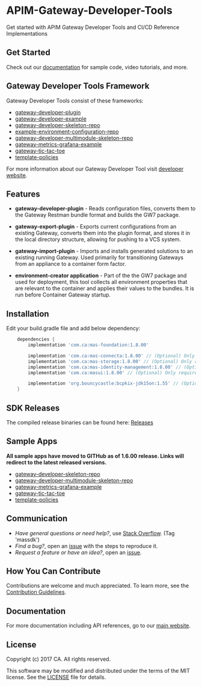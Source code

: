 # APIM-Gateway-Developer-Tools
Get started with APIM Gateway Developer Tools and CI/CD Reference Implementations

## Get Started
Check out our [documentation](https://docops.ca.com/ca-api-gateway/9-4/en/apis-and-toolkits/gateway-developer-plugin?src=contextnavpagetreemode) for sample code, video tutorials, and more.  

## Gateway Developer Tools Framework
Gateway Developer Tools consist of these frameworks:

- [gateway-developer-plugin](https://github.com/CAAPIM/gateway-developer-plugin)
- [gateway-developer-example](https://github.com/CAAPIM/gateway-developer-example)
- [gateway-developer-skeleton-repo](https://github.com/CAAPIM/gateway-developer-skeleton-repo)
- [example-environment-configuration-repo](https://github.com/CAAPIM/example-environment-configuration-repo)
- [gateway-developer-multimodule-skeleton-repo](https://github.com/CAAPIM/gateway-developer-multimodule-skeleton-repo)
- [gateway-metrics-grafana-example](https://github.com/CAAPIM/gateway-metrics-grafana-example)
- [gateway-tic-tac-toe](https://github.com/CAAPIM/gateway-tic-tac-toe)
- [template-policies](https://github.com/CAAPIM/template-policies)

For more information about our Gateway Developer Tool visit [developer website](https://docops.ca.com/ca-api-gateway/9-4/en/apis-and-toolkits/gateway-developer-plugin?src=contextnavpagetreemode).

## Features

* **gateway-developer-plugin** - Reads configuration files, converts them to the Gateway Restman bundle format and builds the GW7 package.	

* **gateway-export-plugin** - Exports current configurations from an existing Gateway, converts them into the plugin format, and stores it in the local directory structure, allowing for pushing to a VCS system.	

* **gateway-import-plugin** - Imports and installs generated solutions to an existing running Gateway. Used primarily for transitioning Gateways from an appliance to a container form factor.	

* **environment-creator application** - Part of the the GW7 package and used for deployment, this tool collects all environment properties that are relevant to the container and applies their values to the bundles. It is run before Container Gateway startup.

## Installation
Edit your build.gradle file and add below dependency:
```gradle
    dependencies {
        implementation 'com.ca:mas-foundation:1.8.00'

        implementation 'com.ca:mas-connecta:1.8.00' // (Optional) Only required when using mas connecta
        implementation 'com.ca:mas-storage:1.8.00' // (Optional) Only required when using mas storage
        implementation 'com.ca:mas-identity-management:1.8.00' // (Optional) Only required when using mas identity management
        implementation 'com.ca:masui:1.8.00' // (Optional) Only required when using MASUI Template. The MAS UI library provides sample user interfaces for Login, OTP, Social Login, and Enterprise Browser.

        implementation 'org.bouncycastle:bcpkix-jdk15on:1.55' // (Optional) Only required when you want to support Android 4.1.x
    }
```
## SDK Releases
The compiled release binaries can be found here: [Releases][Releases]

## Sample Apps
**All sample apps have moved to GITHub as of 1.6.00 release. Links will redirect to the latest released versions.**

- [gateway-developer-skeleton-repo](https://github.com/CAAPIM/gateway-developer-skeleton-repo)
- [gateway-developer-multimodule-skeleton-repo](https://github.com/CAAPIM/gateway-developer-multimodule-skeleton-repo)
- [gateway-metrics-grafana-example](https://github.com/CAAPIM/gateway-metrics-grafana-example)
- [gateway-tic-tac-toe](https://github.com/CAAPIM/gateway-tic-tac-toe)
- [template-policies](https://github.com/CAAPIM/template-policies)

## Communication
- *Have general questions or need help?*, use [Stack Overflow][StackOverflow]. (Tag 'massdk')
- *Find a bug?*, open an [issue][issues] with the steps to reproduce it.
- *Request a feature or have an idea?*, open an [issue][issues].

## How You Can Contribute
Contributions are welcome and much appreciated. To learn more, see the [Contribution Guidelines][contributing].

## Documentation
For more documentation including API references, go to our [main website][docs].

## License
Copyright (c) 2017 CA. All rights reserved.

This software may be modified and distributed under the terms
of the MIT license. See the [LICENSE][license-link] file for details.

[mag]: https://docops.ca.com/mag
[mas.ca.com]: http://mas.ca.com/
[docs]: http://mas.ca.com/docs/
[blog]: http://mas.ca.com/blog/
[get-started]: http://mas.ca.com/get-started
[StackOverflow]: http://stackoverflow.com/questions/tagged/massdk
[issues]: https://github.com/CAAPIM/Android-MAS-SDK/issues
[releases]: ../../releases
[contributing]: /CONTRIBUTING.md
[license-link]: /LICENSE
[video]: https://www.ca.com/us/developers/mas/videos.html
[documentation]: https://www.ca.com/us/developers/mas/docs.html
